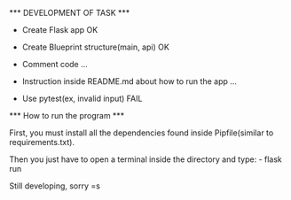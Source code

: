 *** DEVELOPMENT OF TASK ***


- Create Flask app
OK

- Create Blueprint structure(main, api)
OK

- Comment code
...

- Instruction inside README.md about how to run the app
...

- Use pytest(ex, invalid input)
FAIL


*** How to run the program ***


First, you must install all the dependencies found inside Pipfile(similar to requirements.txt).

Then you just have to open a terminal inside the directory and type:
    - flask run




Still developing, sorry =s